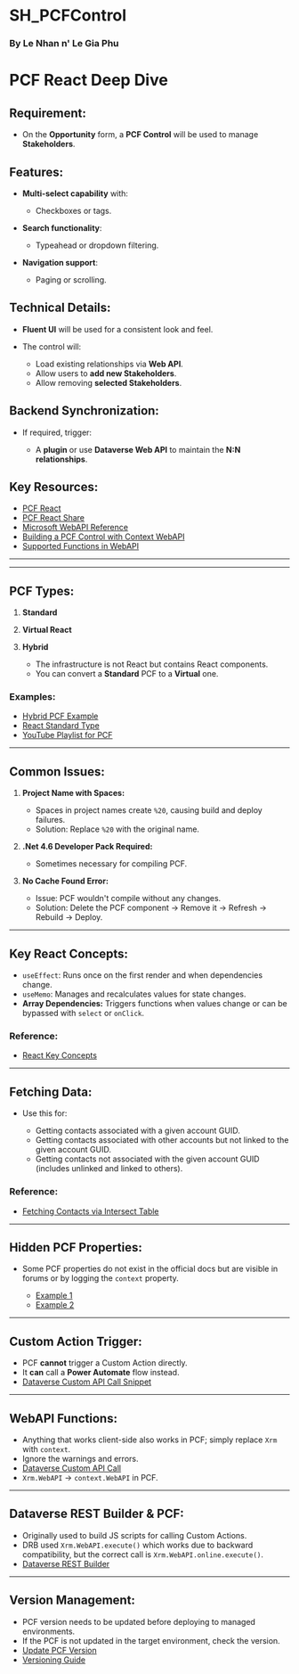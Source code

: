 # SH_PCFControl
### By Le Nhan n' Le Gia Phu
# PCF React Deep Dive

## Requirement:

* On the **Opportunity** form, a **PCF Control** will be used to manage **Stakeholders**.

## Features:

* **Multi-select capability** with:

  * Checkboxes or tags.
* **Search functionality**:

  * Typeahead or dropdown filtering.
* **Navigation support**:

  * Paging or scrolling.

## Technical Details:

* **Fluent UI** will be used for a consistent look and feel.
* The control will:

  * Load existing relationships via **Web API**.
  * Allow users to **add new Stakeholders**.
  * Allow removing **selected Stakeholders**.

## Backend Synchronization:

* If required, trigger:

  * A **plugin** or use **Dataverse Web API** to maintain the **N\:N relationships**.
    

## Key Resources:

* [PCF React](https://chatgpt.com/c/68030aeb-9dac-8010-b926-7ad8d661ac84)
* [PCF React Share](https://chatgpt.com/share/6805b697-5048-8010-9195-e4b6887b6604)
* [Microsoft WebAPI Reference](https://learn.microsoft.com/en-us/power-apps/developer/component-framework/reference/webapi)
* [Building a PCF Control with Context WebAPI](https://carldesouza.com/building-a-pcf-control-that-calls-context-webapi/)
* [Supported Functions in WebAPI](https://learn.microsoft.com/en-us/power-apps/developer/component-framework/reference/webapi)


---
---

## PCF Types:

1. **Standard**
2. **Virtual React**
3. **Hybrid**

   * The infrastructure is not React but contains React components.
   * You can convert a **Standard** PCF to a **Virtual** one.

### Examples:

* [Hybrid PCF Example](https://youtu.be/B0mpPRazGw0?si=Vp9u_dBxE8CSDFXg)
* [React Standard Type](https://youtu.be/R1hTz-T5feQ?si=7nQdJ0Wjq9S9IgW_&t=1321)
* [YouTube Playlist for PCF](https://youtube.com/playlist?list=PLwhleHnDZ_IbjjHW_LaUMtmRYLmS74viU&si=Bbmr2NHY-ovPAiTi)

---

## Common Issues:

1. **Project Name with Spaces:**

   * Spaces in project names create `%20`, causing build and deploy failures.
   * Solution: Replace `%20` with the original name.

2. **.Net 4.6 Developer Pack Required:**

   * Sometimes necessary for compiling PCF.

3. **No Cache Found Error:**

   * Issue: PCF wouldn't compile without any changes.
   * Solution: Delete the PCF component → Remove it → Refresh → Rebuild → Deploy.

---

## Key React Concepts:

* `useEffect`: Runs once on the first render and when dependencies change.
* `useMemo`: Manages and recalculates values for state changes.
* **Array Dependencies:** Triggers functions when values change or can be bypassed with `select` or `onClick`.

### Reference:

* [React Key Concepts](https://chatgpt.com/c/680a0ab7-7140-8010-92bb-ba5501a15343)

---

## Fetching Data:

* Use this for:

  * Getting contacts associated with a given account GUID.
  * Getting contacts associated with other accounts but not linked to the given account GUID.
  * Getting contacts not associated with the given account GUID (includes unlinked and linked to others).

### Reference:

* [Fetching Contacts via Intersect Table](https://chatgpt.com/c/6809b0d2-3184-8010-996f-2f5d06de983e)

---

## Hidden PCF Properties:

* Some PCF properties do not exist in the official docs but are visible in forums or by logging the `context` property.

  * [Example 1](https://community.dynamics.com/blogs/post/?postid=dbae3ca3-fc59-4235-b38f-d60961f17c70)
  * [Example 2](https://community.powerplatform.com/forums/thread/details/?threadid=75190d9d-c96a-4359-b82d-8bcfb2f38828)

---

## Custom Action Trigger:

* PCF **cannot** trigger a Custom Action directly.
* It **can** call a **Power Automate** flow instead.
* [Dataverse Custom API Call Snippet](https://rajeevpentyala.com/2024/12/18/code-snippet-pcf-calling-dataverse-custom-api/)

---

## WebAPI Functions:

* Anything that works client-side also works in PCF; simply replace `Xrm` with `context`.
* Ignore the warnings and errors.
* [Dataverse Custom API Call](https://rajeevpentyala.com/2024/12/18/code-snippet-pcf-calling-dataverse-custom-api/)
* `Xrm.WebAPI` → `context.WebAPI` in PCF.

---

## Dataverse REST Builder & PCF:

* Originally used to build JS scripts for calling Custom Actions.
* DRB used `Xrm.WebAPI.execute()` which works due to backward compatibility, but the correct call is `Xrm.WebAPI.online.execute()`.
* [Dataverse REST Builder](https://chatgpt.com/share/681c671b-9964-8010-b258-34209e25adaf)

---

## Version Management:

* PCF version needs to be updated before deploying to managed environments.
* If the PCF is not updated in the target environment, check the version.
* [Update PCF Version](https://dianabirkelbach.wordpress.com/2020/12/23/all-about-pcf-versioning)
* [Versioning Guide](https://chatgpt.com/share/681c87f0-5c08-8010-a64f-55860fa815ba)
 
